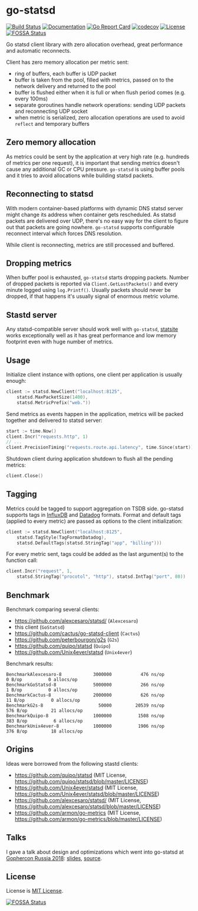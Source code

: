 # go-statsd

[![Build Status](https://travis-ci.org/smira/go-statsd.svg?branch=master)](https://travis-ci.org/smira/go-statsd)
[![Documentation](https://godoc.org/github.com/smira/go-statsd?status.svg)](http://godoc.org/github.com/smira/go-statsd)
[![Go Report Card](https://goreportcard.com/badge/github.com/smira/go-statsd)](https://goreportcard.com/report/github.com/smira/go-statsd)
[![codecov](https://codecov.io/gh/smira/go-statsd/branch/master/graph/badge.svg)](https://codecov.io/gh/smira/go-statsd)
[![License](https://img.shields.io/github/license/smira/go-statsd.svg?maxAge=2592000)](https://github.com/smira/go-statsd/LICENSE)
[![FOSSA Status](https://app.fossa.io/api/projects/git%2Bgithub.com%2Fsmira%2Fgo-statsd.svg?type=shield)](https://app.fossa.io/projects/git%2Bgithub.com%2Fsmira%2Fgo-statsd?ref=badge_shield)

Go statsd client library with zero allocation overhead, great performance and automatic
reconnects.

Client has zero memory allocation per metric sent:

* ring of buffers, each buffer is UDP packet
* buffer is taken from the pool, filled with metrics, passed on to the network delivery and
returned to the pool
* buffer is flushed either when it is full or when flush period comes (e.g. every 100ms)
* separate goroutines handle network operations: sending UDP packets and reconnecting UDP socket
* when metric is serialized, zero allocation operations are used to avoid `reflect` and temporary buffers

## Zero memory allocation

As metrics could be sent by the application at very high rate (e.g. hundreds of metrics per one request),
it is important that sending metrics doesn't cause any additional GC or CPU pressure. `go-statsd` is using
buffer pools and it tries to avoid allocations while building statsd packets.

## Reconnecting to statsd

With modern container-based platforms with dynamic DNS statsd server might change its address when container
gets rescheduled. As statsd packets are delivered over UDP, there's no easy way for the client to figure out
that packets are going nowhere. `go-statsd` supports configurable reconnect interval which forces DNS resolution.

While client is reconnecting, metrics are still processed and buffered.

## Dropping metrics

When buffer pool is exhausted, `go-statsd` starts dropping packets. Number of dropped packets is reported via
`Client.GetLostPackets()` and every minute logged using `log.Printf()`. Usually packets should never be dropped,
if that happens it's usually signal of enormous metric volume.

## Stastd server

Any statsd-compatible server should work well with `go-statsd`, [statsite](https://github.com/statsite/statsite) works
exceptionally well as it has great performance and low memory footprint even with huge number of metrics.

## Usage

Initialize client instance with options, one client per application is usually enough:

```go
client := statsd.NewClient("localhost:8125",
    statsd.MaxPacketSize(1400),
    statsd.MetricPrefix("web."))
```

Send metrics as events happen in the application, metrics will be packed together and
delivered to statsd server:

```go
start := time.Now()
client.Incr("requests.http", 1)
// ...
client.PrecisionTiming("requests.route.api.latency", time.Since(start))
```

Shutdown client during application shutdown to flush all the pending metrics:

```go
client.Close()
```

## Tagging

Metrics could be tagged to support aggregation on TSDB side. go-statsd supports
tags in [InfluxDB](https://github.com/influxdata/telegraf/tree/master/plugins/inputs/statsd)
and [Datadog](https://docs.datadoghq.com/developers/dogstatsd/#datagram-format) formats.
Format and default tags (applied to every metric) are passed as options
to the client initialization:

```go
client := statsd.NewClient("localhost:8125",
    statsd.TagStyle(TagFormatDatadog),
    statsd.DefaultTags(statsd.StringTag("app", "billing")))
```

For every metric sent, tags could be added as the last argument(s) to the function
call:

```go
client.Incr("request", 1,
    statsd.StringTag("procotol", "http"), statsd.IntTag("port", 80))
```


## Benchmark

Benchmark comparing several clients:

* https://github.com/alexcesaro/statsd/ (`Alexcesaro`)
* this client (`GoStatsd`)
* https://github.com/cactus/go-statsd-client (`Cactus`)
* https://github.com/peterbourgon/g2s (`G2s`)
* https://github.com/quipo/statsd (`Quipo`)
* https://github.com/Unix4ever/statsd (`Unix4ever`)

Benchmark results:

    BenchmarkAlexcesaro-8        	 3000000	       476 ns/op	       0 B/op	       0 allocs/op
    BenchmarkGoStatsd-8          	 5000000	       266 ns/op	       1 B/op	       0 allocs/op
    BenchmarkCactus-8            	 2000000	       626 ns/op	      11 B/op	       0 allocs/op
    BenchmarkG2s-8               	   50000	     20539 ns/op	     576 B/op	      21 allocs/op
    BenchmarkQuipo-8             	 1000000	      1508 ns/op	     383 B/op	       6 allocs/op
    BenchmarkUnix4ever-8         	 1000000	      1906 ns/op	     376 B/op	      18 allocs/op

## Origins

Ideas were borrowed from the following stastd clients:

* https://github.com/quipo/statsd (MIT License, https://github.com/quipo/statsd/blob/master/LICENSE)
* https://github.com/Unix4ever/statsd (MIT License, https://github.com/Unix4ever/statsd/blob/master/LICENSE)
* https://github.com/alexcesaro/statsd/ (MIT License, https://github.com/alexcesaro/statsd/blob/master/LICENSE)
* https://github.com/armon/go-metrics (MIT License, https://github.com/armon/go-metrics/blob/master/LICENSE)

## Talks

I gave a talk about design and optimizations which went into go-statsd at
[Gophercon Russia 2018](https://www.gophercon-russia.ru/):
[slides](https://talks.godoc.org/github.com/smira/gopherconru2018/go-statsd.slide),
[source](https://github.com/smira/gopherconru2018).

## License

License is [MIT License](LICENSE).


[![FOSSA Status](https://app.fossa.io/api/projects/git%2Bgithub.com%2Fsmira%2Fgo-statsd.svg?type=large)](https://app.fossa.io/projects/git%2Bgithub.com%2Fsmira%2Fgo-statsd?ref=badge_large)

